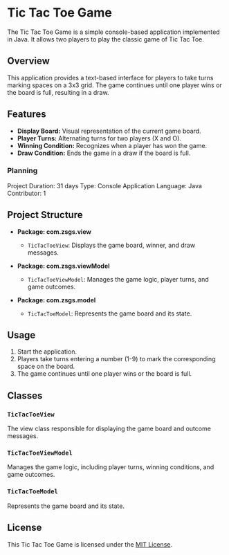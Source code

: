 # Tic Tac Toe Game

The Tic Tac Toe Game is a simple console-based application implemented in Java. It allows two players to play the classic game of Tic Tac Toe.

## Overview

This application provides a text-based interface for players to take turns marking spaces on a 3x3 grid. The game continues until one player wins or the board is full, resulting in a draw.

## Features

- **Display Board:** Visual representation of the current game board.
- **Player Turns:** Alternating turns for two players (X and O).
- **Winning Condition:** Recognizes when a player has won the game.
- **Draw Condition:** Ends the game in a draw if the board is full.

### Planning
 Project Duration: 31 days
 Type: Console Application
 Language: Java
 Contributor: 1

## Project Structure

- **Package: com.zsgs.view**
  - `TicTacToeView`: Displays the game board, winner, and draw messages.

- **Package: com.zsgs.viewModel**
  - `TicTacToeViewModel`: Manages the game logic, player turns, and game outcomes.

- **Package: com.zsgs.model**
  - `TicTacToeModel`: Represents the game board and its state.

## Usage

1. Start the application.
2. Players take turns entering a number (1-9) to mark the corresponding space on the board.
3. The game continues until one player wins or the board is full.

## Classes

### `TicTacToeView`

The view class responsible for displaying the game board and outcome messages.

### `TicTacToeViewModel`

Manages the game logic, including player turns, winning conditions, and game outcomes.

### `TicTacToeModel`

Represents the game board and its state.

## License

This Tic Tac Toe Game is licensed under the [MIT License](LICENSE).
